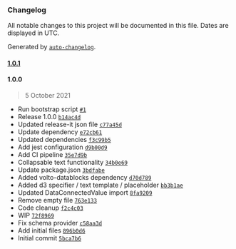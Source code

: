 ### Changelog

All notable changes to this project will be documented in this file. Dates are displayed in UTC.

Generated by [`auto-changelog`](https://github.com/CookPete/auto-changelog).

#### [1.0.1](https://github.com/eea/volto-slate-dataentity/compare/1.0.0...1.0.1)


#### 1.0.0

> 5 October 2021

- Run bootstrap script [`#1`](https://github.com/eea/volto-slate-dataentity/pull/1)
- Release 1.0.0 [`b14ac4d`](https://github.com/eea/volto-slate-dataentity/commit/b14ac4ddaf786f6add76d1e93110eb8b8c46dd05)
- Updated release-it json file [`c77a45d`](https://github.com/eea/volto-slate-dataentity/commit/c77a45d6b2fcacda87975eb642c502cdde2a52a0)
- Update dependency [`e72cb61`](https://github.com/eea/volto-slate-dataentity/commit/e72cb612b92195a5bc3891e4489138609fec074c)
- Updated dependencies [`f3c99b5`](https://github.com/eea/volto-slate-dataentity/commit/f3c99b5c695e12dfeb8e7f37e89ce5966215dec3)
- Add jest configuration [`d9b00d9`](https://github.com/eea/volto-slate-dataentity/commit/d9b00d9a171452315503b94e980a0c5793611dd9)
- Add CI pipeline [`35e7d9b`](https://github.com/eea/volto-slate-dataentity/commit/35e7d9b980e9a067da0447f5d2336b3cc62c4e91)
- Collapsable text functionality [`34b0e69`](https://github.com/eea/volto-slate-dataentity/commit/34b0e6956050e0150cbff013b11ed0c660ae6155)
- Update package.json [`3bdfabe`](https://github.com/eea/volto-slate-dataentity/commit/3bdfabeb45dfc76a282c3f9a5ab4cd23648cf720)
- Added volto-datablocks dependency [`d70d789`](https://github.com/eea/volto-slate-dataentity/commit/d70d789cff7cafaf19d1c58031fc656a5ee197e2)
- Added d3 specifier / text template / placeholder [`bb3b1ae`](https://github.com/eea/volto-slate-dataentity/commit/bb3b1aef73df33b6431290247d6f60a6a05df8ca)
- Updated DataConnectedValue import [`8fa9209`](https://github.com/eea/volto-slate-dataentity/commit/8fa920965b142e1b5da11591586aead01a42e726)
- Remove empty file [`763e133`](https://github.com/eea/volto-slate-dataentity/commit/763e133fa9424f78ff9e488cdf49cff3e723863b)
- Code cleanup [`f2c4c03`](https://github.com/eea/volto-slate-dataentity/commit/f2c4c0317c8f3fa9e0307b9e08dda92480ed25aa)
- WIP [`72f8969`](https://github.com/eea/volto-slate-dataentity/commit/72f8969af27fec465983b54f8644ab506bd3b0bd)
- Fix schema provider [`c58aa3d`](https://github.com/eea/volto-slate-dataentity/commit/c58aa3d0afb0d48d355fe9cd3899426889ef6403)
- Add initial files [`896b0d6`](https://github.com/eea/volto-slate-dataentity/commit/896b0d6b4ed16dc229dcf07b8104946df64397d7)
- Initial commit [`5bca7b6`](https://github.com/eea/volto-slate-dataentity/commit/5bca7b6121d63a4df09141fe65282420ac2adcf0)

